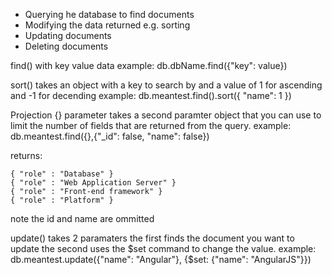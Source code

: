- Querying he database to find documents
- Modifying the data returned e.g. sorting
- Updating documents
- Deleting documents

find() with key value data
example:
    db.dbName.find({"key": value})

sort() takes an object with a key to search by and a value of 1 for ascending and -1 for decending
example:
    db.meantest.find().sort({ "name": 1 })

Projection {} parameter takes a second paramter object that you can use to limit the number of fields that are returned from the query.
example:
    db.meantest.find({},{"_id": false, "name": false})

returns:

    { "role" : "Database" }
    { "role" : "Web Application Server" }
    { "role" : "Front-end framework" }
    { "role" : "Platform" }

note the id and name are ommitted

update() takes 2 paramaters the first finds the document you want to update the second uses the $set command to change the value.
example:
    db.meantest.update({"name": "Angular"}, {$set: {"name": "AngularJS"}})